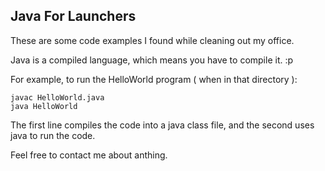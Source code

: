 ## Java For Launchers

These are some code examples I found while cleaning out my office.

Java is a compiled language, which means you have to compile it. :p

For example, to run the HelloWorld program ( when in that directory ):

    javac HelloWorld.java
    java HelloWorld

The first line compiles the code into a java class file, and the second uses
java to run the code.

Feel free to contact me about anthing.
